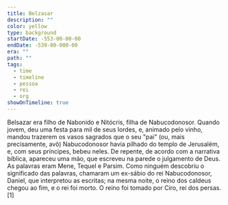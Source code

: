 ```yaml
---
title: Belzasar
description: ""
color: yellow
type: background
startDate: -553-00-00-00
endDate: -539-00-000-00
era: ""
path: ""
tags:
  - time
  - timeline
  - pessoa
  - rei
  - org
showOnTimeline: true
---
```

Belsazar era filho de Nabonido e Nitócris, filha de Nabucodonosor. Quando jovem, deu uma festa para mil de seus lordes, e, animado pelo vinho, mandou trazerem os vasos sagrados que o seu "pai" (ou, mais precisamente, avô) Nabucodonosor havia pilhado do templo de Jerusalém, e, com seus príncipes, bebeu neles. De repente, de acordo com a narrativa bíblica, apareceu uma mão, que escreveu na parede o julgamento de Deus. As palavras eram Mene, Tequel e Parsim. Como ninguém descobriu o significado das palavras, chamaram um ex-sábio do rei Nabucodonosor, Daniel, que interpretou as escritas; na mesma noite, o reino dos caldeus chegou ao fim, e o rei foi morto. O reino foi tomado por Ciro, rei dos persas.[1]